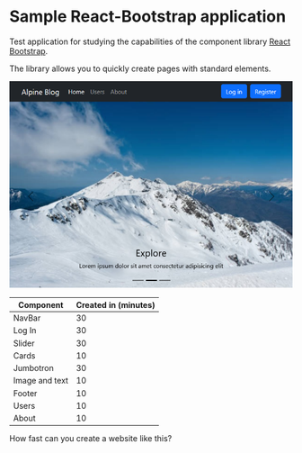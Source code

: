# Sample React-Bootstrap application

Test application for studying the capabilities of the component library [React Bootstrap](https://react-bootstrap.netlify.app/).

The library allows you to quickly create pages with standard elements.

![Site image](app.png)

| Component  | Created in (minutes) |
| ------------- | ------------- |
| NavBar  | 30  |
| Log In  | 30  |
| Slider  | 30  |
| Cards   | 10 |
| Jumbotron  | 30  |
| Image and text  | 10  |
| Footer  | 10  |
| Users   | 10  |
| About   | 10  |

How fast can you create a website like this?
